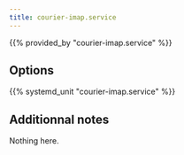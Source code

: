 ```yaml
---
title: courier-imap.service
---
```


{{% provided_by "courier-imap.service" %}}

## Options

{{% systemd_unit "courier-imap.service" %}}

## Additionnal notes

Nothing here.